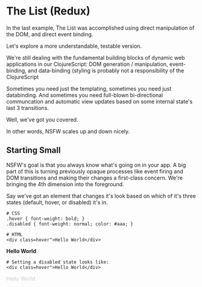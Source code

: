 # The List (Redux)

In the last example, The List was accomplished using direct manipulation of the DOM, and direct event binding.

Let's explore a more understandable, testable version.

We're still dealing with the fundamental building blocks of dynamic web applications in our ClojureScript: DOM generation / manipulation, event-binding, and data-binding (styling is probably not a responsibility of the ClojureScript

Sometimes you need just the templating, sometimes you need just databinding. And sometimes you need full-blown bi-directional communcation and automatic view updates based on some internal state's last 3 transitions.

Well, we've got you covered.

In other words, NSFW scales up and down nicely.


## Starting Small

NSFW's goal is that you always know what's going on in your app. A big part of this is turning previously opaque processes like event firing and DOM transitions and making their changes a first-class concern. We're bringing the 4th dimension into the foreground.

Say we've got an element that changes it's look based on which of it's
three states (default, hover, or disabled) it's in.

    # CSS
    .hover { font-weight: bold; }
    .disabled { font-weight: normal; color: #aaa; }

    # HTML
    <div class=hover">Hello World</div>

<div class="example">
  <div style="font-weight: bold;">Hello World</div>
</div>

    # Setting a disabled state looks like:
    <div class=hover">Hello World</div>

<div class="example">
  <div style="color: #ccc;">Hello World</div>
</div>
